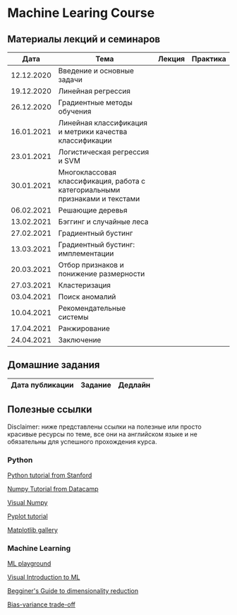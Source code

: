 # Machine Learing Course 

## Материалы лекций и семинаров

| Дата | Тема | Лекция | Практика|
|------|------|--------|---------|
|12.12.2020|Введение и основные задачи|  |  |
|19.12.2020|Линейная регрессия| | |
|26.12.2020|Градиентные методы обучения|||
|16.01.2021|Линейная классификация и метрики качества классификации|||
|23.01.2021|Логистическая регрессия и SVM|||
|30.01.2021|Многоклассовая классификация, работа с категориальными признаками и текстами|||
|06.02.2021|Решающие деревья|||
|13.02.2021|Бэггинг и случайные леса|||
|27.02.2021|Градиентный бустинг|||
|13.03.2021|Градиентный бустинг: имплементации|||
|20.03.2021|Отбор признаков и понижение размерности|||
|27.03.2021|Кластеризация|||
|03.04.2021|Поиск аномалий|||
|10.04.2021|Рекомендательные системы|||
|17.04.2021|Ранжирование|||
|24.04.2021|Заключение|||



## Домашние задания
| Дата публикации| Задание | Дедлайн |
|----------------|---------|---------|



## Полезные ссылки
Disclaimer: ниже представлены ссылки на полезные или просто красивые ресурсы по теме, 
все они на английском языке и не обязательны для успешного прохождения курса. 

### Python
[Python tutorial from Stanford](https://cs231n.github.io/python-numpy-tutorial/)

[Numpy Tutorial from Datacamp](https://www.datacamp.com/community/tutorials/python-numpy-tutorial)

[Visual Numpy](http://jalammar.github.io/visual-numpy/)

[Pyplot tutorial](https://matplotlib.org/tutorials/introductory/pyplot.html)

[Matplotlib gallery](https://matplotlib.org/gallery.html)

### Machine Learning
[ML playground](https://ml-playground.com/)

[Visual Introduction to ML](http://www.r2d3.us/visual-intro-to-machine-learning-part-1/)

[Begginer's Guide to dimensionality reduction](https://idyll.pub/post/dimensionality-reduction-293e465c2a3443e8941b016d/)

[Bias-variance trade-off](http://www.r2d3.us/visual-intro-to-machine-learning-part-2/)
